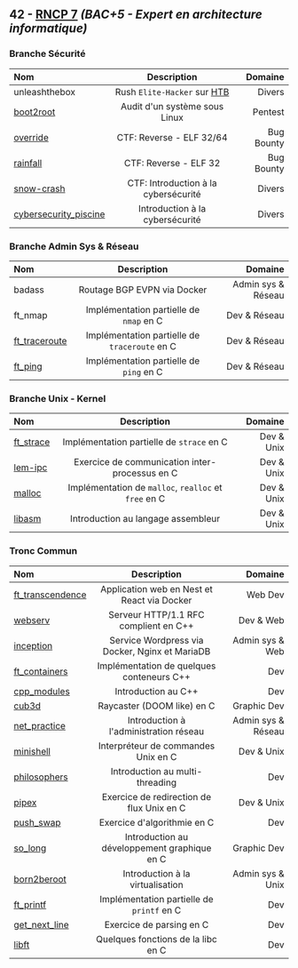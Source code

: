 ## 42 - [RNCP 7](https://www.francecompetences.fr/recherche/rncp/36137/) *(BAC+5 - Expert en architecture informatique)*

### Branche Sécurité

| Nom | Description | Domaine |
|:-|:-:|-:|
| unleashthebox | Rush `Elite-Hacker` sur [HTB](https://www.hackthebox.com/hacker/hacking-labs) | Divers |
| [boot2root](https://github.com/Skalyaev/boot2root) | Audit d'un système sous Linux | Pentest |
| [override](https://github.com/Skalyaev/override) | CTF: Reverse - ELF 32/64 | Bug Bounty |
| [rainfall](https://github.com/Skalyaev/rainfall) | CTF: Reverse - ELF 32 | Bug Bounty |
| [snow-crash](https://github.com/Skalyaev/snow-crash) | CTF: Introduction à la cybersécurité | Divers |
| [cybersecurity_piscine](https://github.com/Skalyaev/cybersecurity_piscine) | Introduction à la cybersécurité | Divers |

### Branche Admin Sys & Réseau

| Nom | Description | Domaine |
|:-|:-:|-:|
| badass | Routage BGP EVPN via Docker | Admin sys & Réseau |
| ft_nmap | Implémentation partielle de `nmap` en C | Dev & Réseau |
| [ft_traceroute](https://github.com/Skalyaev/ft_traceroute) | Implémentation partielle de `traceroute` en C | Dev & Réseau |
| [ft_ping](https://github.com/Skalyaev/ft_ping) | Implémentation partielle de `ping` en C | Dev & Réseau |

### Branche Unix - Kernel

| Nom | Description | Domaine |
|:-|:-:|-:|
| [ft_strace](https://github.com/Skalyaev/ft_strace) | Implémentation partielle de `strace` en C | Dev & Unix |
| [lem-ipc](https://github.com/Skalyaev/lem-ipc) | Exercice de communication inter-processus en C | Dev & Unix |
| [malloc](https://github.com/Skalyaev/malloc) | Implémentation de `malloc`, `realloc` et `free` en C | Dev & Unix |
| [libasm](https://github.com/Skalyaev/libasm) | Introduction au langage assembleur | Dev & Unix |
</details>

### Tronc Commun

| Nom | Description | Domaine |
|:-|:-:|-:|
| [ft_transcendence](https://github.com/Skalyaev/ft_transcendence) | Application web en Nest et React via Docker | Web Dev |
| [webserv](https://github.com/Skalyaev/webserv) | Serveur HTTP/1.1 RFC complient en C++ | Dev & Web |
| [inception](https://github.com/Skalyaev/inception) | Service Wordpress via Docker, Nginx et MariaDB | Admin sys & Web |
| [ft_containers](https://github.com/Skalyaev/ft_containers) | Implémentation de quelques conteneurs C++ | Dev |
| [cpp_modules](https://github.com/Skalyaev/cpp_modules) | Introduction au C++ | Dev |
| [cub3d](https://github.com/Skalyaev/cub3d) | Raycaster (DOOM like) en C | Graphic Dev |
| [net_practice](https://github.com/Skalyaev/net_practice) | Introduction à l'administration réseau | Admin sys & Réseau |
| [minishell](https://github.com/Skalyaev/minishell) | Interpréteur de commandes Unix en C | Dev & Unix |
| [philosophers](https://github.com/Skalyaev/philosophers) | Introduction au multi-threading | Dev |
| [pipex](https://github.com/Skalyaev/pipex) | Exercice de redirection de flux Unix en C | Dev & Unix |
| [push_swap](https://github.com/Skalyaev/push_swap) | Exercice d'algorithmie en C | Dev |
| [so_long](https://github.com/Skalyaev/so_long) | Introduction au développement graphique en C | Graphic Dev |
| [born2beroot](https://github.com/Skalyaev/born2beroot) | Introduction à la virtualisation | Admin sys & Unix |
| [ft_printf](https://github.com/Skalyaev/ft_printf) | Implémentation partielle de `printf` en C | Dev |
| [get_next_line](https://github.com/Skalyaev/get_next_line) | Exercice de parsing en C | Dev |
| [libft](https://github.com/Skalyaev/libft) | Quelques fonctions de la libc en C | Dev |
